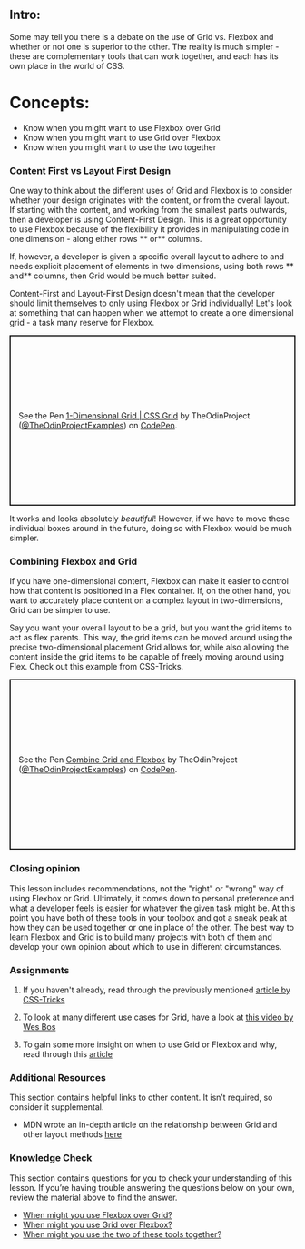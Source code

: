 ## Intro:

Some may tell you there is a debate on the use of Grid vs. Flexbox and whether or not one is superior to the other. The reality is much simpler - these are complementary tools that can work together, and each has its own place in the world of CSS. 

# Concepts:



* Know when you might want to use Flexbox over Grid
* Know when you might want to use Grid over Flexbox
* Know when you might want to use the two together

### Content First vs Layout First Design
One way to think about the different uses of Grid and Flexbox is to consider whether your design originates with the content, or from the overall layout. If starting with the content, and working from the smallest parts outwards, then a developer is using Content-First Design. This is a great opportunity to use Flexbox because of the flexibility it provides in manipulating code in one dimension - along either rows ** or**  columns. 

If, however, a developer is given a specific overall layout to adhere to and needs explicit placement of elements in two dimensions, using both rows ** and**  columns, then Grid would be much better suited. 

Content-First and Layout-First Design doesn't mean that the developer should limit themselves to only using Flexbox or Grid individually! Let's look at something that can happen when we attempt to create a one dimensional grid - a task many reserve for Flexbox.

<p class="codepen" data-height="300" data-theme-id="dark" data-default-tab="css,result" data-slug-hash="mdByJRV" data-editable="true" data-user="TheOdinProjectExamples" style="height: 300px; box-sizing: border-box; display: flex; align-items: center; justify-content: center; border: 2px solid; margin: 1em 0; padding: 1em;">
  <span>See the Pen <a href="https://codepen.io/TheOdinProjectExamples/pen/mdByJRV">
  1-Dimensional Grid | CSS Grid</a> by TheOdinProject (<a href="https://codepen.io/TheOdinProjectExamples">@TheOdinProjectExamples</a>)
  on <a href="https://codepen.io">CodePen</a>.</span>

</p>

<script async src="https://cpwebassets.codepen.io/assets/embed/ei.js"></script>

It works and looks absolutely *beautiful*! However, if we have to move these individual boxes around in the future, doing so with Flexbox would be much simpler. 

### Combining Flexbox and Grid
If you have one-dimensional content, Flexbox can make it easier to control how that content is positioned in a Flex container. If, on the other hand, you want to accurately place content on a complex layout in two-dimensions, Grid can be simpler to use.

Say you want your overall layout to be a grid, but you want the grid items to act as flex parents. This way, the grid items can be moved around using the precise two-dimensional placement Grid allows for, while also allowing the content inside the grid items to be capable of freely moving around using Flex. Check out this example from CSS-Tricks.

<p class="codepen" data-height="300" data-theme-id="dark" data-default-tab="css,result" data-slug-hash="vYeEOxN" data-editable="true" data-user="TheOdinProjectExamples" style="height: 300px; box-sizing: border-box; display: flex; align-items: center; justify-content: center; border: 2px solid; margin: 1em 0; padding: 1em;">
  <span>See the Pen <a href="https://codepen.io/TheOdinProjectExamples/pen/vYeEOxN">
  Combine Grid and Flexbox</a> by TheOdinProject (<a href="https://codepen.io/TheOdinProjectExamples">@TheOdinProjectExamples</a>)
  on <a href="https://codepen.io">CodePen</a>.</span>

</p>

<script async src="https://cpwebassets.codepen.io/assets/embed/ei.js"></script>

### Closing opinion
This lesson includes recommendations, not the "right" or "wrong" way of using Flexbox or Grid. Ultimately, it comes down to personal preference and what a developer feels is easier for whatever the given task might be. At this point you have both of these tools in your toolbox and got a sneak peak at how they can be used together or one in place of the other. The best way to learn Flexbox and Grid is to build many projects with both of them and develop your own opinion about which to use in different circumstances.

### Assignments
<div class="lesson-content__panel" markdown="1">

1. If you haven't already, read through the previously mentioned [article by CSS-Tricks](https://css-tricks.com/css-grid-replace-flexbox/)

2. To look at many different use cases for Grid, have a look at [this video by Wes Bos](https://www.youtube.com/watch?v=HYji_V2aYa0)

3. To gain some more insight on when to use Grid or Flexbox and why, read through this [article](https://webdesign.tutsplus.com/articles/flexbox-vs-css-grid-which-should-you-use--cms-30184)
</div>

### Additional Resources
This section contains helpful links to other content. It isn’t required, so consider it supplemental.

- MDN wrote an in-depth article on the relationship between Grid and other layout methods [here](https://developer.mozilla.org/en-US/docs/Web/CSS/CSS_Grid_Layout/Relationship_of_Grid_Layout)

### Knowledge Check
This section contains questions for you to check your understanding of this lesson. If you’re having trouble answering the questions below on your own, review the material above to find the answer.

- <a class="knowledge-check-link" href='#content-first-vs-layout-first-design'>When might you use Flexbox over Grid?</a>
- <a class="knowledge-check-link" href='#ontent-first-vs-layout-first-design'>When might you use Grid over Flexbox?</a>
- <a class="knowledge-check-link" href='#combining-flexbox-and-grid'>When might you use the two of these tools together?</a>
